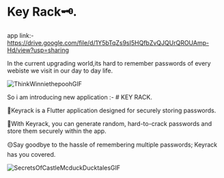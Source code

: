 # Key Rack🗝️.

app link:- https://drive.google.com/file/d/1Y5bTqZs9sI5HQfbZvQJQUrQROUAmp-Hd/view?usp=sharing

In the current upgrading world,its hard to remember passwords of every webiste we visit in our day to day life.

![ThinkWinniethepoohGIF](https://github.com/shirya028/KeyRack/assets/93442539/e3465209-27c4-4af2-aa29-bcae82e70167)


So i am introducing new application :- # KEY RACK.

🔴Keyrack is a Flutter application designed for securely storing passwords.

🔵With Keyrack, you can generate random, hard-to-crack passwords and store them securely within the app.

🟡Say goodbye to the hassle of remembering multiple passwords; Keyrack has you covered.

![SecretsOfCastleMcduckDucktalesGIF](https://github.com/shirya028/KeyRack/assets/93442539/d698aca6-6b09-43ac-a1d1-fbb9abdf9f7c)
